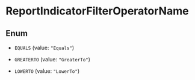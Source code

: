 
# ReportIndicatorFilterOperatorName

## Enum


* `EQUALS` (value: `"Equals"`)

* `GREATERTO` (value: `"GreaterTo"`)

* `LOWERTO` (value: `"LowerTo"`)



